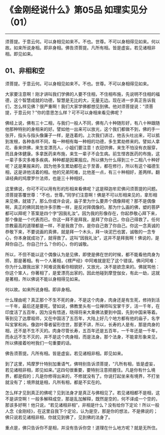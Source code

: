 # 《金刚经说什么》第05品 如理实见分（01）

------

须菩提。于意云何。可以身相见如来不。不也。世尊。不可以身相得见如来。何以故。如来所说身相。即非身相。佛告须菩提。凡所有相。皆是虚妄。若见诸相非相。即见如来。

## 01、非相和空

须菩提。于意云何。可以身相见如来不。不也。世尊。不可以身相得见如来。

大家要注意啊！刚才讲叫我们学佛的人要不住相，不住相布施，先说明不住相的福德，这个智慧成就的功德，智慧是无比的大，无量无边。现在进一步真正告诉我们，怎么样见佛？很严重啊！我们大家学佛都想见到佛。他对须菩提说：“须菩提，于意云何？”你的意思怎么样？可不可以身相来看见佛呢？

佛经上说，佛有三十二相，与我们一般人不同，佛有八十种随形好，有八十种跟随他那种特别的身相来的好。譬如他一出来可以放光，这个我们都做不到，佛的手一张开，指头与指头像廉子一样，是连着的。上次我们讲过，他舌头吐出来，可以抵到发根，各种各样不同，每一种相有每一种相的功德，多生累劫修来的。譬如人拿花、香来供佛，来生变漂亮人，小姐们要注意！衣冠供佛，来生不怕没有衣服穿，而且身体健康。多拿医药来布施，来生一辈子不会生病。前生悭吝医药的布施，这一辈子多灾多难多疾病，种种都是因果报应。所以佛为什么得到三十二相八十种好呢？这是果报来的，因为他多生累劫都在止于至善，都在修行，所以有这个福德生相，这是讲他活着的相。他的兄弟阿难，比他差一点，有三十种相好，差两样。翻译经典的鸠摩罗什法师，也是三十种相好。

这里佛说，你可不可以用有形的形相来看佛呢？这是释迦牟尼佛问须菩提的问题。须菩提答覆世尊：“不也，世尊。”同学们注意啊！佛是不可以形相来见的，拿形相来见佛，就错了。那么你或许会说，庙子里为什么要弄个偶像拜呢？那不是偶像啊，真正的佛同其他许多宗教一样，是反对拜偶像的。那为什么画的佛，塑的菩萨都可以拜呢？答案是四个字“因我礼汝”。因为我的形像存在，你起恭敬心拜下来，那个像是一个代表而已。你这一拜不是拜我，是拜了你自己，你自己得救了。任何宗教最高的道理都是一样，不是我救了你，是你自己救了你自己。你这一念真诚的恭敬下来，不要说画的真佛，就是拜一个木头，拜一块泥巴也罢，诚敬的一念专心，你本身就成功了，就得救了。这叫“因我礼汝”，这并不是拜我啊！佛说的，是拜你自己。你自己什么？你的心，你的诚敬。

所以，不但不能以这个偶像认为是见佛，即使是佛在世的时候，都不能看他肉身为师，那是著相。有一个人著相，《楞严经》中阿难就是犯了这个错误。佛问阿难：你为什么跟我出家？阿难说我看你相貌好，又放光，决不是欲念来的。佛就骂他：你这个笨人，你著相了，是爱漂亮出家的。因此他碰到摩登伽女，有此一劫，这就是著相，所以佛说不能以身相得见如来。

何以故。如来所说身相。即非身相。

什么理由呢？真正那个不生不死的身，不是这个肉身，肉身还是有生死，修持到活一千年，最后还是要死。譬如说，佛教里头有一位禅师叫宝掌千岁，活一千年，在印度活了五百年，因为没有悟道，晓得将来大乘佛法要到中国，先到中国来等着。等到见了达摩祖师，又在中国活了五百年，大陆上好几个地方都有他的庙子，名字叫宝掌和尚。像迦叶尊者留形住世，那更不讲，所以，长寿的人是有，那是肉身的相，还不是不生不灭的。肉身尽管长寿，五百年还是五百年，一千年还是一千年，而永远不生不灭的，并不是这个肉身相，而是法身。那个法身，不能拿形象来见，所以佛接着吩咐我们一句重要的话。

佛告须菩提。凡所有相。皆是虚妄。若见诸相非相。即见如来。

到了这里，鸠摩罗什特别加重语气，佛特别告诉须菩提，“凡所有相，皆是虚妄，若见诸相非相，即见如来。”这四句很重要，要特别注意把握住。凡是你有什么境界，都是假的；凡是你修得出来的，不修就没有了。你说打起坐来有境界，不打坐就没有了；境界就是相，凡所有相，都是不实在的。

怎么样才见到真正的佛呢？见到法身才是真正与佛相见了。若见诸相都不是相，这不是讲空啊！一般多解释成空，那是乱加解释，既然是空的，何不译成一个空的，那该多好啊！他只说，“若见诸相非相”，非相是什么？没有给你下定论！所以一般人念《金刚经》，在这里自我下个定论，认为是空，那是你的想法，不是佛说的；佛只说若见诸相非相，你就见到佛了，见到佛的法身了。

重点是，佛只告诉你不是相，并没有告诉你空！道理在什么地方呢？就是无所住。

